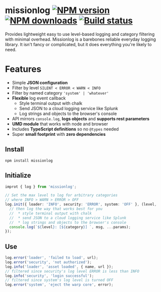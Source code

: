 # missionlog [![NPM version][npm-image]][npm-url] [![NPM downloads](https://img.shields.io/npm/dw/missionlog.svg)](https://www.npmjs.com/package/missionlog) [![Build status](https://travis-ci.org/pimterry/missionlog.png)](https://travis-ci.org/pimterry/missionlog)

[npm-image]: https://img.shields.io/npm/v/missionlog.svg?style=flat
[npm-url]: https://npmjs.org/package/missionlog

Provides lightweight easy to use level-based logging and category filtering with minimal overhead. Missionlog is a barebones reliable everyday logging library. It isn't fancy or complicated, but it does everything you're likely to need.

# Features
* Simple **JSON configuration**
* Filter by level `SILENT < ERROR < WARN < INFO`
* Filter by named category `'system' | 'whatever'`
* **Flexible** log event callback
  * Style terminal output with chalk
  * Send JSON to a cloud logging service like Splunk
  * Log strings and objects to the browser's console
* API mirrors `console.log`, **logs objects** and **supports rest parameters**
* **UMD module** that works with node and browser
* Includes **TypeScript definitions** so no `@types` needed
* Super **small footprint** with **zero dependencies**

## Install
```shell
npm install missionlog
```

## Initialize
```typescript
improt { log } from 'missionlog';

// Set the max level to log for arbitrary categories
// where INFO > WARN > ERROR > OFF
log.init({ loader: 'INFO', security: 'ERROR', system: 'OFF' }, (level, category, msg, params): void => {
  // then log the way that works best for you
  //  * style terminal output with chalk
  //  * send JSON to a cloud logging service like Splunk
  //  * log strings and objects to the browser's console
  console.log(`${level}: [${category}] `, msg, ...params);
});
```
## Use
```typescript
log.error('loader', 'failed to load', url);
log.error('security', 'not authorized');
log.info('loader', 'asset loaded', { name, url });
// filtered since security's log level ERROR is less than INFO
log.info('security', 'login successful');
// filtered since system's log level is turned OFF
log.error('system', 'eject the warp core', error);
```
